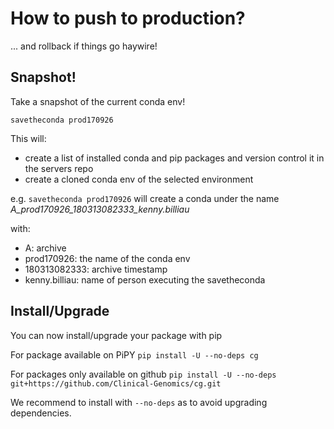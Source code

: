 # How to push to production?

... and rollback if things go haywire!

## Snapshot!

Take a snapshot of the current conda env!

```savetheconda prod170926```

This will:
- create a list of installed conda and pip packages and version control it in the servers repo
- create a cloned conda env of the selected environment

e.g.  `savetheconda prod170926` will create a conda under the name *A_prod170926_180313082333_kenny.billiau*

with:
- A: archive
- prod170926: the name of the conda env
- 180313082333: archive timestamp
- kenny.billiau: name of person executing the savetheconda

## Install/Upgrade

You can now install/upgrade your package with pip

For package available on PiPY
```pip install -U --no-deps cg```

For packages only available on github
```pip install -U --no-deps git+https://github.com/Clinical-Genomics/cg.git```

We recommend to install with `--no-deps` as to avoid upgrading dependencies.
